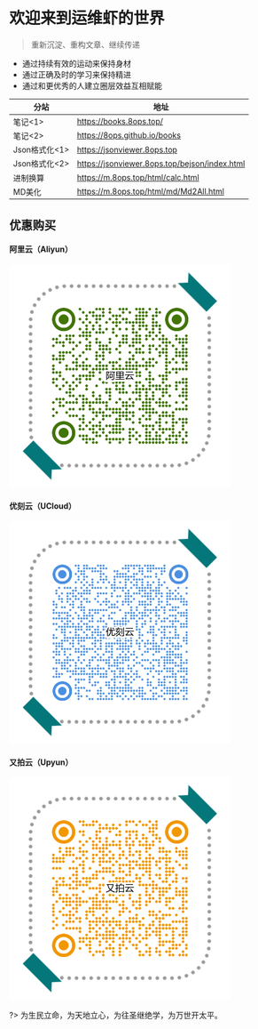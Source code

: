 # 欢迎来到运维虾的世界 <!-- {docsify-ignore-all} -->



> 重新沉淀、重构文章、继续传递

- 通过持续有效的运动来保持身材
- 通过正确及时的学习来保持精进
- 通过和更优秀的人建立圈层效益互相赋能



| 分站          | 地址                                            |
| ------------- | ----------------------------------------------- |
| 笔记<1>       | <https://books.8ops.top/>                       |
| 笔记<2>       | <https://8ops.github.io/books>                  |
| Json格式化<1> | <https://jsonviewer.8ops.top>                   |
| Json格式化<2> | <https://jsonviewer.8ops.top/bejson/index.html> |
| 进制换算      | <https://m.8ops.top/html/calc.html>             |
| MD美化        | <https://m.8ops.top/html/md/Md2All.html>        |



## 优惠购买 

<!-- tabs:start -->

#### **阿里云（Aliyun）**

[![阿里云](images/invitation/aliyun.png ':size=300x300') ](https://www.aliyun.com/minisite/goods?userCode=2gmajzdu)

#### **优刻云（UCloud）**

[![优刻云](images/invitation/ucloud.png ':size=300x300') ](https://www.ucloud.cn/site/active/kuaijie.html?invitation_code=C1x1F199E882104)

#### **又拍云（Upyun）**

[![又拍云](images/invitation/upyun.png ':size=300x300')](https://console.upyun.com/register/?invite=HJikJr9NZ)

<!-- tabs:end -->



?> 为生民立命，为天地立心，为往圣继绝学，为万世开太平。

